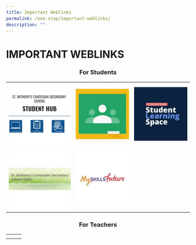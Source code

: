```yaml
---
title: Important Weblinks
permalink: /one-stop/important-weblinks/
description: ""
---
```

# IMPORTANT WEBLINKS
### <center>For Students</center>

|   |   |   |
|---|---|---|
| ![](/images/One%20stop/SACSS-Student-Hub.jpg)  | ![](/images/One%20stop/Google-Classroom-1.jpg)  | ![](/images/One%20stop/SLS.jpg)  |
| ![](/images/One%20stop/SACSS-OPAC.jpg)  | ![](/images/One%20stop/MySkillsFuture.jpg)  |   |

### <center>For Teachers</center>

|   |   |   |
|---|---|---|
|   |   |   |
|   |   |   |